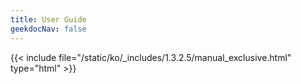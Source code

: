 ```yaml
---
title: User Guide
geekdocNav: false
---
```

{{< include file="/static/ko/_includes/1.3.2.5/manual_exclusive.html" type="html" >}}